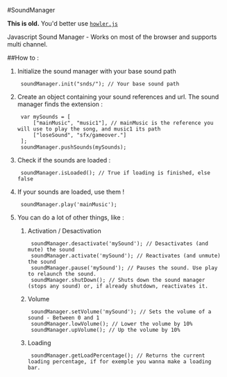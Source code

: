 #SoundManager

**This is old.** You'd better use [`howler.js`](http://goldfirestudios.com/blog/104/howler.js-Modern-Web-Audio-Javascript-Library)

Javascript Sound Manager - Works on most of the browser and supports multi channel.

##How to :

1. Initialize the sound manager with your base sound path

		soundManager.init("snds/"); // Your base sound path


2. Create an object containing your sound references and url. The sound manager finds the extension : 
	
		var mySounds = [
			["mainMusic", "music1"], // mainMusic is the reference you will use to play the song, and music1 its path
			["loseSound", "sfx/gameover."]
		];
		soundManager.pushSounds(mySounds); 

3. Check if the sounds are loaded :
	
		soundManager.isLoaded(); // True if loading is finished, else false

4. If your sounds are loaded, use them !
	
		soundManager.play('mainMusic');


5. You can do a lot of  other things, like :
	
	1. Activation / Desactivation

		    soundManager.desactivate('mySound'); // Desactivates (and mute) the sound
		    soundManager.activate('mySound'); // Reactivates (and unmute) the sound
		    soundManager.pause('mySound'); // Pauses the sound. Use play to relaunch the sound.
		    soundManager.shutDown(); // Shuts down the sound manager (stops any sound) or, if already shutdown, reactivates it.

	2. Volume

		    soundManager.setVolume('mySound'); // Sets the volume of a sound - Between 0 and 1
		    soundManager.lowVolume(); // Lower the volume by 10%
		    soundManager.upVolume(); // Up the volume by 10%

	3. Loading

		    soundManager.getLoadPercentage(); // Returns the current loading percentage, if for exemple you wanna make a loading bar.
